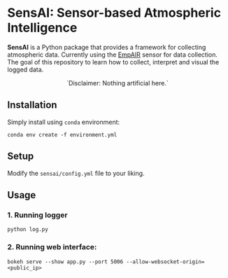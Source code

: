 # SensAI: Sensor-based Atmospheric Intelligence

**SensAI** is a Python package that provides a framework for collecting atmospheric data. Currently using the [EmpAIR](https://www.empa.ch/web/s405/empair) sensor for data collection. The goal of this repository to learn how to collect, interpret and visual the logged data. 

<div align="center">
`Disclaimer: Nothing artificial here.`
</div>

## Installation

Simply install using `conda` environment:

    conda env create -f environment.yml

## Setup

Modify the `sensai/config.yml` file to your liking.

## Usage

### 1. Running logger

    python log.py

### 2. Running web interface:
    
    bokeh serve --show app.py --port 5006 --allow-websocket-origin=<public_ip>
